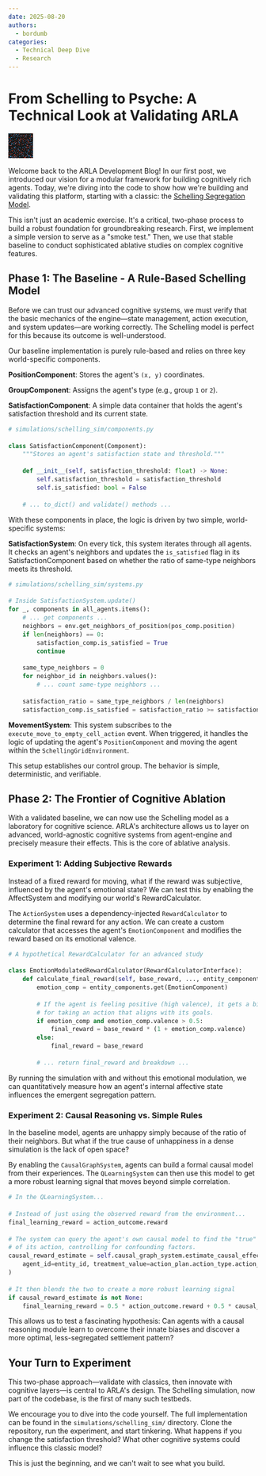 ```yaml
---
date: 2025-08-20
authors:
  - bordumb
categories:
  - Technical Deep Dive
  - Research
---
```


# From Schelling to Psyche: A Technical Look at Validating ARLA

![Animation of the Schelling Segregation Model](../assets/schelling_simulation.gif)

Welcome back to the ARLA Development Blog! In our first post, we introduced our vision for a modular framework for building cognitively rich agents. Today, we're diving into the code to show how we're building and validating this platform, starting with a classic: the [Schelling Segregation Model](https://en.wikipedia.org/wiki/Schelling%27s_model_of_segregation).

This isn't just an academic exercise. It's a critical, two-phase process to build a robust foundation for groundbreaking research. First, we implement a simple version to serve as a "smoke test." Then, we use that stable baseline to conduct sophisticated ablative studies on complex cognitive features.

## Phase 1: The Baseline - A Rule-Based Schelling Model

Before we can trust our advanced cognitive systems, we must verify that the basic mechanics of the engine—state management, action execution, and system updates—are working correctly. The Schelling model is perfect for this because its outcome is well-understood.

Our baseline implementation is purely rule-based and relies on three key world-specific components.

**PositionComponent**: Stores the agent's `(x, y)` coordinates.

**GroupComponent**: Assigns the agent's type (e.g., group `1` or `2`).

**SatisfactionComponent**: A simple data container that holds the agent's satisfaction threshold and its current state.

```python
# simulations/schelling_sim/components.py

class SatisfactionComponent(Component):
    """Stores an agent's satisfaction state and threshold."""

    def __init__(self, satisfaction_threshold: float) -> None:
        self.satisfaction_threshold = satisfaction_threshold
        self.is_satisfied: bool = False

    # ... to_dict() and validate() methods ...
```

With these components in place, the logic is driven by two simple, world-specific systems:

**SatisfactionSystem**: On every tick, this system iterates through all agents. It checks an agent's neighbors and updates the `is_satisfied` flag in its SatisfactionComponent based on whether the ratio of same-type neighbors meets its threshold.

```python
# simulations/schelling_sim/systems.py

# Inside SatisfactionSystem.update()
for _, components in all_agents.items():
    # ... get components ...
    neighbors = env.get_neighbors_of_position(pos_comp.position)
    if len(neighbors) == 0:
        satisfaction_comp.is_satisfied = True
        continue

    same_type_neighbors = 0
    for neighbor_id in neighbors.values():
        # ... count same-type neighbors ...

    satisfaction_ratio = same_type_neighbors / len(neighbors)
    satisfaction_comp.is_satisfied = satisfaction_ratio >= satisfaction_comp.satisfaction_threshold
```

**MovementSystem**: This system subscribes to the `execute_move_to_empty_cell_action` event. When triggered, it handles the logic of updating the agent's `PositionComponent` and moving the agent within the `SchellingGridEnvironment`.

This setup establishes our control group. The behavior is simple, deterministic, and verifiable.

## Phase 2: The Frontier of Cognitive Ablation

With a validated baseline, we can now use the Schelling model as a laboratory for cognitive science. ARLA's architecture allows us to layer on advanced, world-agnostic cognitive systems from agent-engine and precisely measure their effects. This is the core of ablative analysis.

### Experiment 1: Adding Subjective Rewards

Instead of a fixed reward for moving, what if the reward was subjective, influenced by the agent's emotional state? We can test this by enabling the AffectSystem and modifying our world's RewardCalculator.

The `ActionSystem` uses a dependency-injected `RewardCalculator` to determine the final reward for any action. We can create a custom calculator that accesses the agent's `EmotionComponent` and modifies the reward based on its emotional valence.

```python
# A hypothetical RewardCalculator for an advanced study

class EmotionModulatedRewardCalculator(RewardCalculatorInterface):
    def calculate_final_reward(self, base_reward, ..., entity_components):
        emotion_comp = entity_components.get(EmotionComponent)
        
        # If the agent is feeling positive (high valence), it gets a bigger reward
        # for taking an action that aligns with its goals.
        if emotion_comp and emotion_comp.valence > 0.5:
            final_reward = base_reward * (1 + emotion_comp.valence)
        else:
            final_reward = base_reward
            
        # ... return final_reward and breakdown ...
```

By running the simulation with and without this emotional modulation, we can quantitatively measure how an agent's internal affective state influences the emergent segregation pattern.

### Experiment 2: Causal Reasoning vs. Simple Rules

In the baseline model, agents are unhappy simply because of the ratio of their neighbors. But what if the true cause of unhappiness in a dense simulation is the lack of open space?

By enabling the `CausalGraphSystem`, agents can build a formal causal model from their experiences. The `QLearningSystem` can then use this model to get a more robust learning signal that moves beyond simple correlation.

```python
# In the QLearningSystem...

# Instead of just using the observed reward from the environment...
final_learning_reward = action_outcome.reward

# The system can query the agent's own causal model to find the "true" effect
# of its action, controlling for confounding factors.
causal_reward_estimate = self.causal_graph_system.estimate_causal_effect(
    agent_id=entity_id, treatment_value=action_plan.action_type.action_id
)

# It then blends the two to create a more robust learning signal
if causal_reward_estimate is not None:
    final_learning_reward = 0.5 * action_outcome.reward + 0.5 * causal_reward_estimate
```

This allows us to test a fascinating hypothesis: Can agents with a causal reasoning module learn to overcome their innate biases and discover a more optimal, less-segregated settlement pattern?

## Your Turn to Experiment

This two-phase approach—validate with classics, then innovate with cognitive layers—is central to ARLA's design. The Schelling simulation, now part of the codebase, is the first of many such testbeds.

We encourage you to dive into the code yourself. The full implementation can be found in the `simulations/schelling_sim/` directory. Clone the repository, run the experiment, and start tinkering. What happens if you change the satisfaction threshold? What other cognitive systems could influence this classic model?

This is just the beginning, and we can't wait to see what you build.